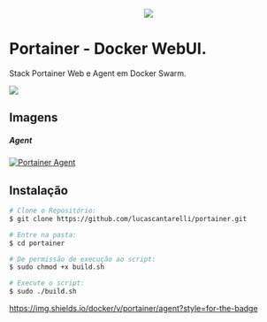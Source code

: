 
<p align="center">
    <img src="https://user-images.githubusercontent.com/15838096/116130792-0395e500-a6a2-11eb-82d9-d3809881f98e.png">
</p>

# Portainer - Docker WebUI.
<p align="justify"> Stack Portainer Web e Agent em Docker Swarm. </p>

<a href="https://www.docker.com/">![](https://img.shields.io/badge/Docker-2CA5E0?style=for-the-badge&logo=docker&logoColor=white)</a>

## Imagens
##### Agent
<a href="https://www.docker.com/">![Portainer Agent](https://img.shields.io/docker/v/portainer/agent?style=for-the-badge)</a>



## Instalação
```bash
# Clone o Repositório:
$ git clone https://github.com/lucascantarelli/portainer.git

# Entre na pasta:
$ cd portainer

# De permissão de execução ao script:
$ sudo chmod +x build.sh

# Execute o script:
$ sudo ./build.sh
```

https://img.shields.io/docker/v/portainer/agent?style=for-the-badge
